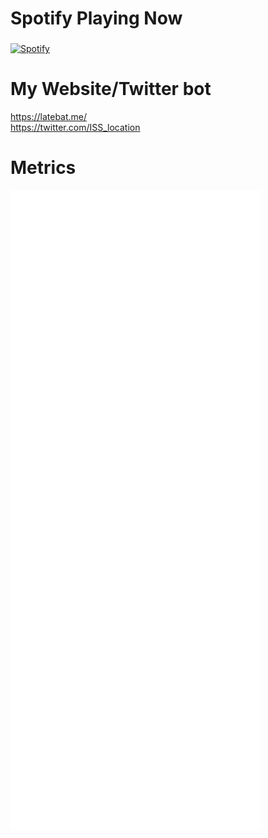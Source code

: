 # Spotify Playing Now

### 
[![Spotify](https://novatorem-nowplaying-gci8tq73u-latebat.vercel.app/api/spotify)](https://open.spotify.com/user/mkjyo7xct5potmndd6v9q5pbb)


# My Website/Twitter bot
https://latebat.me/ <br>
https://twitter.com/ISS_location


# Metrics
![metrics](github-metrics.svg)

